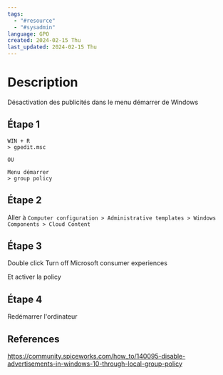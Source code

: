 ```yaml
---
tags:
  - "#resource"
  - "#sysadmin"
language: GPO
created: 2024-02-15 Thu
last_updated: 2024-02-15 Thu
---
```

# Description
Désactivation des publicités dans le menu démarrer de Windows

## Étape 1
```
WIN + R
> gpedit.msc

OU

Menu démarrer
> group policy
```

## Étape 2

Aller à `Computer configuration > Administrative templates > Windows Components > Cloud Content`

## Étape 3
Double click Turn off Microsoft consumer experiences

Et activer la policy
## Étape 4

Redémarrer l'ordinateur
## References
https://community.spiceworks.com/how_to/140095-disable-advertisements-in-windows-10-through-local-group-policy
